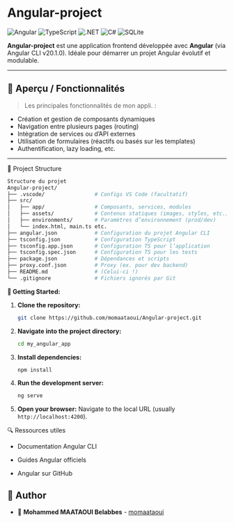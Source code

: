 #  Angular-project
  ![Angular](https://img.shields.io/badge/Angular-DD0031?style=for-the-badge&logo=angular&logoColor=white)   ![TypeScript](https://img.shields.io/badge/TypeScript-3178C6?style=for-the-badge&logo=typescript&logoColor=white)   ![.NET](https://img.shields.io/badge/.NET-512BD4?style=for-the-badge&logo=dotnet&logoColor=white)  ![C#](https://img.shields.io/badge/C%23-239120?style=for-the-badge&logo=csharp&logoColor=white)  ![SQLite](https://img.shields.io/badge/SQLite-07405E?style=for-the-badge&logo=sqlite&logoColor=white)  


**Angular-project** est une application frontend développée avec **Angular** (via Angular CLI v20.1.0). Idéale pour démarrer un projet Angular évolutif et modulable.

---

## 🚀 Aperçu / Fonctionnalités

> Les principales fonctionnalités de mon appli. :
- Création et gestion de composants dynamiques
- Navigation entre plusieurs pages (routing)
- Intégration de services ou d’API externes
- Utilisation de formulaires (réactifs ou basés sur les templates)
- Authentification, lazy loading, etc.

---

📁 Project Structure
```bash
Structure du projet
Angular-project/
├── .vscode/                # Configs VS Code (facultatif)
├── src/
│   ├── app/                # Composants, services, modules
│   ├── assets/             # Contenus statiques (images, styles, etc.)
│   ├── environments/       # Paramètres d’environnement (prod/dev)
│   └── index.html, main.ts etc.
├── angular.json            # Configuration du projet Angular CLI
├── tsconfig.json           # Configuration TypeScript
├── tsconfig.app.json       # Configuration TS pour l’application
├── tsconfig.spec.json      # Configuration TS pour les tests
├── package.json            # Dépendances et scripts
├── proxy.conf.json         # Proxy (ex. pour dev backend)
├── README.md               # (Celui-ci !)
└── .gitignore              # Fichiers ignorés par Git

```
**🚀 Getting Started:**

1.  **Clone the repository:**
    ```bash
    git clone https://github.com/momaataoui/Angular-project.git
    ```

2.  **Navigate into the project directory:**
    ```bash
    cd my_angular_app
    ```

3.  **Install dependencies:**
    ```bash
    npm install
    ```

4.  **Run the development server:**
    ```bash
    ng serve
    ```

5.  **Open your browser:**
    Navigate to the local URL (usually `http://localhost:4200`).

🔍 Ressources utiles

* Documentation Angular CLI

* Guides Angular officiels

* Angular sur GitHub

## 👤 Author

*   🔗 **Mohammed MAATAOUI Belabbes** - [momaataoui](https://github.com/momaataoui)






